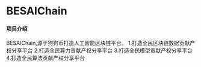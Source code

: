 # BESAIChain

#### 项目介绍
BESAIChain,源于狗狗币打造人工智能区块链平台。
1.打造全民区块链数据贡献产权分享平台
2.打造全民算力贡献产权分享平台
3.打造全民模型贡献产权分享平台
4.打造全民算法贡献产权分享平台


